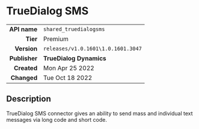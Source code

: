 # TrueDialog SMS
| | |
|-:|-|
|**API name**|`shared_truedialogsms`|
|**Tier**|Premium|
|**Version**|`releases/v1.0.1601\1.0.1601.3047`|
|**Publisher**|**TrueDialog Dynamics**|
|**Created**|Mon Apr 25 2022|
|**Changed**|Tue Oct 18 2022|

## Description
TrueDialog SMS connector gives an ability to send mass and individual text messages via long code and short code.
